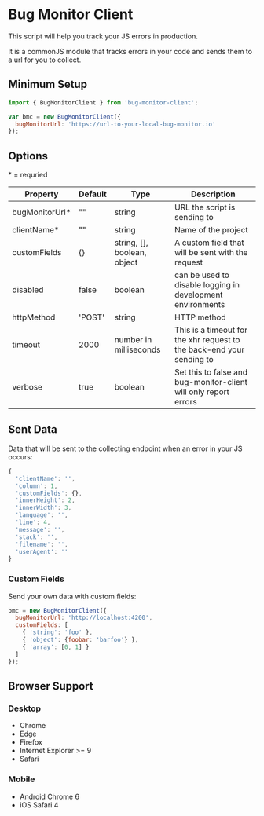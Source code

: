 # Bug Monitor Client

This script will help you track your JS errors in production. 

It is a commonJS module that tracks errors in your code and sends them to a url for you to collect.

## Minimum Setup

```javascript
import { BugMonitorClient } from 'bug-monitor-client';

var bmc = new BugMonitorClient({
  bugMonitorUrl: 'https://url-to-your-local-bug-monitor.io'
});
```

## Options

\* = requried

| Property  | Default | Type | Description |
| -------- | -------- | ---- | ----------- |
| bugMonitorUrl* | "" | string | URL the script is sending to |
| clientName* | "" | string | Name of the project |
| customFields  | {} | string, [], boolean, object | A custom field that will be sent with the request |
| disabled | false | boolean | can be used to disable logging in development environments  |
| httpMethod | 'POST' | string | HTTP method |
| timeout | 2000 | number in milliseconds | This is a timeout for the xhr request to the back-end your sending to |
| verbose | true | boolean | Set this to false and bug-monitor-client will only report errors |

## Sent Data

Data that will be sent to the collecting endpoint when an error in your JS occurs:

```javascript
{
  'clientName': '',
  'column': 1,
  'customFields': {},
  'innerHeight': 2,
  'innerWidth': 3,
  'language': '',
  'line': 4,
  'message': '',
  'stack': '',
  'filename': '',
  'userAgent': ''
}
```

### Custom Fields

Send your own data with custom fields:

```javascript
bmc = new BugMonitorClient({
  bugMonitorUrl: 'http://localhost:4200',
  customFields: [
    { 'string': 'foo' },
    { 'object': {foobar: 'barfoo'} },
    { 'array': [0, 1] }
  ]
});
```

## Browser Support

### Desktop

* Chrome
* Edge
* Firefox
* Internet Explorer >= 9
* Safari

### Mobile

* Android Chrome 6
* iOS Safari 4
